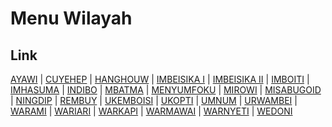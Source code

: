 # Menu Wilayah

## Link

[AYAWI](https://github.com/gigit-pemilu/pemilu-2024-92-papua-barat/tree/main/pileg-dpr/hitung-suara/sub/92-papua-barat/sub/02-manokwari/sub/17-tanah-rubuh/sub/2002-ayawi)
 | 
[CUYEHEP](https://github.com/gigit-pemilu/pemilu-2024-92-papua-barat/tree/main/pileg-dpr/hitung-suara/sub/92-papua-barat/sub/02-manokwari/sub/17-tanah-rubuh/sub/2012-cuyehep)
 | 
[HANGHOUW](https://github.com/gigit-pemilu/pemilu-2024-92-papua-barat/tree/main/pileg-dpr/hitung-suara/sub/92-papua-barat/sub/02-manokwari/sub/17-tanah-rubuh/sub/2013-hanghouw)
 | 
[IMBEISIKA I](https://github.com/gigit-pemilu/pemilu-2024-92-papua-barat/tree/main/pileg-dpr/hitung-suara/sub/92-papua-barat/sub/02-manokwari/sub/17-tanah-rubuh/sub/2007-imbeisika-i)
 | 
[IMBEISIKA II](https://github.com/gigit-pemilu/pemilu-2024-92-papua-barat/tree/main/pileg-dpr/hitung-suara/sub/92-papua-barat/sub/02-manokwari/sub/17-tanah-rubuh/sub/2008-imbeisika-ii)
 | 
[IMBOITI](https://github.com/gigit-pemilu/pemilu-2024-92-papua-barat/tree/main/pileg-dpr/hitung-suara/sub/92-papua-barat/sub/02-manokwari/sub/17-tanah-rubuh/sub/2016-imboiti)
 | 
[IMHASUMA](https://github.com/gigit-pemilu/pemilu-2024-92-papua-barat/tree/main/pileg-dpr/hitung-suara/sub/92-papua-barat/sub/02-manokwari/sub/17-tanah-rubuh/sub/2011-imhasuma)
 | 
[INDIBO](https://github.com/gigit-pemilu/pemilu-2024-92-papua-barat/tree/main/pileg-dpr/hitung-suara/sub/92-papua-barat/sub/02-manokwari/sub/17-tanah-rubuh/sub/2018-indibo)
 | 
[MBATMA](https://github.com/gigit-pemilu/pemilu-2024-92-papua-barat/tree/main/pileg-dpr/hitung-suara/sub/92-papua-barat/sub/02-manokwari/sub/17-tanah-rubuh/sub/2005-mbatma)
 | 
[MENYUMFOKU](https://github.com/gigit-pemilu/pemilu-2024-92-papua-barat/tree/main/pileg-dpr/hitung-suara/sub/92-papua-barat/sub/02-manokwari/sub/17-tanah-rubuh/sub/2021-menyumfoku)
 | 
[MIROWI](https://github.com/gigit-pemilu/pemilu-2024-92-papua-barat/tree/main/pileg-dpr/hitung-suara/sub/92-papua-barat/sub/02-manokwari/sub/17-tanah-rubuh/sub/2023-mirowi)
 | 
[MISABUGOID](https://github.com/gigit-pemilu/pemilu-2024-92-papua-barat/tree/main/pileg-dpr/hitung-suara/sub/92-papua-barat/sub/02-manokwari/sub/17-tanah-rubuh/sub/2004-misabugoid)
 | 
[NINGDIP](https://github.com/gigit-pemilu/pemilu-2024-92-papua-barat/tree/main/pileg-dpr/hitung-suara/sub/92-papua-barat/sub/02-manokwari/sub/17-tanah-rubuh/sub/2014-ningdip)
 | 
[REMBUY](https://github.com/gigit-pemilu/pemilu-2024-92-papua-barat/tree/main/pileg-dpr/hitung-suara/sub/92-papua-barat/sub/02-manokwari/sub/17-tanah-rubuh/sub/2010-rembuy)
 | 
[UKEMBOISI](https://github.com/gigit-pemilu/pemilu-2024-92-papua-barat/tree/main/pileg-dpr/hitung-suara/sub/92-papua-barat/sub/02-manokwari/sub/17-tanah-rubuh/sub/2020-ukemboisi)
 | 
[UKOPTI](https://github.com/gigit-pemilu/pemilu-2024-92-papua-barat/tree/main/pileg-dpr/hitung-suara/sub/92-papua-barat/sub/02-manokwari/sub/17-tanah-rubuh/sub/2003-ukopti)
 | 
[UMNUM](https://github.com/gigit-pemilu/pemilu-2024-92-papua-barat/tree/main/pileg-dpr/hitung-suara/sub/92-papua-barat/sub/02-manokwari/sub/17-tanah-rubuh/sub/2019-umnum)
 | 
[URWAMBEI](https://github.com/gigit-pemilu/pemilu-2024-92-papua-barat/tree/main/pileg-dpr/hitung-suara/sub/92-papua-barat/sub/02-manokwari/sub/17-tanah-rubuh/sub/2006-urwambei)
 | 
[WARAMI](https://github.com/gigit-pemilu/pemilu-2024-92-papua-barat/tree/main/pileg-dpr/hitung-suara/sub/92-papua-barat/sub/02-manokwari/sub/17-tanah-rubuh/sub/2015-warami)
 | 
[WARIARI](https://github.com/gigit-pemilu/pemilu-2024-92-papua-barat/tree/main/pileg-dpr/hitung-suara/sub/92-papua-barat/sub/02-manokwari/sub/17-tanah-rubuh/sub/2017-wariari)
 | 
[WARKAPI](https://github.com/gigit-pemilu/pemilu-2024-92-papua-barat/tree/main/pileg-dpr/hitung-suara/sub/92-papua-barat/sub/02-manokwari/sub/17-tanah-rubuh/sub/2001-warkapi)
 | 
[WARMAWAI](https://github.com/gigit-pemilu/pemilu-2024-92-papua-barat/tree/main/pileg-dpr/hitung-suara/sub/92-papua-barat/sub/02-manokwari/sub/17-tanah-rubuh/sub/2009-warmawai)
 | 
[WARNYETI](https://github.com/gigit-pemilu/pemilu-2024-92-papua-barat/tree/main/pileg-dpr/hitung-suara/sub/92-papua-barat/sub/02-manokwari/sub/17-tanah-rubuh/sub/2024-warnyeti)
 | 
[WEDONI](https://github.com/gigit-pemilu/pemilu-2024-92-papua-barat/tree/main/pileg-dpr/hitung-suara/sub/92-papua-barat/sub/02-manokwari/sub/17-tanah-rubuh/sub/2022-wedoni)

